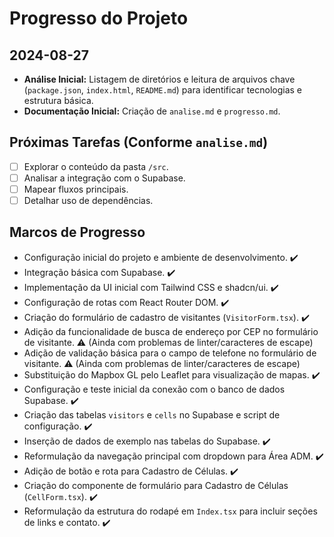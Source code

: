 # Progresso do Projeto

## 2024-08-27

- **Análise Inicial:** Listagem de diretórios e leitura de arquivos chave (`package.json`, `index.html`, `README.md`) para identificar tecnologias e estrutura básica.
- **Documentação Inicial:** Criação de `analise.md` e `progresso.md`.

## Próximas Tarefas (Conforme `analise.md`)

- [ ] Explorar o conteúdo da pasta `/src`.
- [ ] Analisar a integração com o Supabase.
- [ ] Mapear fluxos principais.
- [ ] Detalhar uso de dependências.

## Marcos de Progresso

- Configuração inicial do projeto e ambiente de desenvolvimento. ✔️
- Integração básica com Supabase. ✔️
- Implementação da UI inicial com Tailwind CSS e shadcn/ui. ✔️
- Configuração de rotas com React Router DOM. ✔️
- Criação do formulário de cadastro de visitantes (`VisitorForm.tsx`). ✔️
- Adição da funcionalidade de busca de endereço por CEP no formulário de visitante. ⚠️ (Ainda com problemas de linter/caracteres de escape)
- Adição de validação básica para o campo de telefone no formulário de visitante. ⚠️ (Ainda com problemas de linter/caracteres de escape)
- Substituição do Mapbox GL pelo Leaflet para visualização de mapas. ✔️
- Configuração e teste inicial da conexão com o banco de dados Supabase. ✔️
- Criação das tabelas `visitors` e `cells` no Supabase e script de configuração. ✔️
- Inserção de dados de exemplo nas tabelas do Supabase. ✔️
- Reformulação da navegação principal com dropdown para Área ADM. ✔️
- Adição de botão e rota para Cadastro de Células. ✔️
- Criação do componente de formulário para Cadastro de Células (`CellForm.tsx`). ✔️
- Reformulação da estrutura do rodapé em `Index.tsx` para incluir seções de links e contato. ✔️ 